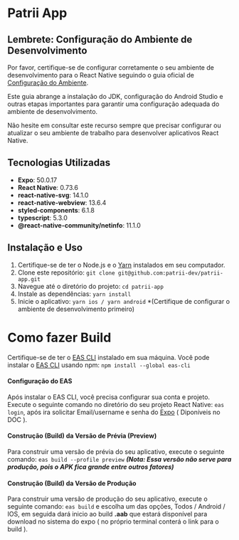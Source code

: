 # Patrii App

## Lembrete: Configuração do Ambiente de Desenvolvimento

Por favor, certifique-se de configurar corretamente o seu ambiente de desenvolvimento para o React Native seguindo o guia oficial de [Configuração do Ambiente](https://reactnative.dev/docs/environment-setup?guide=native&package-manager=yarn).

Este guia abrange a instalação do JDK, configuração do Android Studio e outras etapas importantes para garantir uma configuração adequada do ambiente de desenvolvimento.

Não hesite em consultar este recurso sempre que precisar configurar ou atualizar o seu ambiente de trabalho para desenvolver aplicativos React Native.

## Tecnologias Utilizadas
- **Expo**: 50.0.17
- **React Native**: 0.73.6
- **react-native-svg**: 14.1.0
- **react-native-webview**: 13.6.4
- **styled-components**: 6.1.8
- **typescript**: 5.3.0
- **@react-native-community/netinfo**: 11.1.0

## Instalação e Uso
1. Certifique-se de ter o Node.js e o [Yarn](https://yarnpkg.com/)  instalados em seu computador.
2. Clone este repositório: `git clone git@github.com:patrii-dev/patrii-app.git`
3. Navegue até o diretório do projeto: `cd patrii-app`
4. Instale as dependências: `yarn install`
5. Inicie o aplicativo: `yarn ios / yarn android` *(Certifique de configurar o ambiente de desenvolvimento primeiro)

# Como fazer Build

Certifique-se de ter o [EAS CLI](https://expo.dev/eas) instalado em sua máquina. Você pode instalar o [EAS CLI](https://expo.dev/eas)  usando npm:
`npm install --global eas-cli`

#### Configuração do EAS
Após instalar o EAS CLI, você precisa configurar sua conta e projeto. Execute o seguinte comando no diretório do seu projeto React Native: `eas login`, após ira solicitar Email/username e senha do [Expo](https://expo.dev/) ( Diponíveis no DOC ).

#### Construção (Build) da Versão de Prévia (Preview)

Para construir uma versão de prévia do seu aplicativo, execute o seguinte comando:
`eas build --profile preview` ***(Nota: Essa versão não serve para produção, pois o APK fica grande entre outros fatores)***

#### Construção (Build) da Versão de Produção

Para construir uma versão de produção do seu aplicativo, execute o seguinte comando: `eas build` e escolha um das opções, Todos / Android / IOS, em seguida dará inicio ao build **.aab** que estará disponível para download no sistema do expo ( no próprio terminal conterá o link para o build ).
